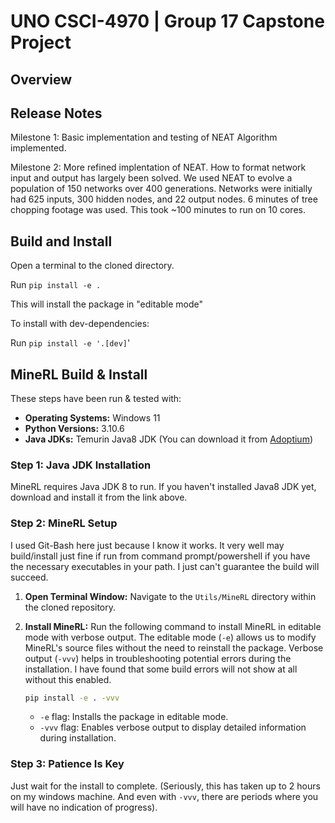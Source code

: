 # UNO CSCI-4970 | Group 17 Capstone Project

## Overview

## Release Notes

Milestone 1: Basic implementation and testing of NEAT Algorithm implemented.

Milestone 2: More refined implentation of NEAT. How to format network input and output has largely been solved.
We used NEAT to evolve a population of 150 networks over 400 generations. Networks were initially had 625 inputs,
300 hidden nodes, and 22 output nodes. 6 minutes of tree chopping footage was used. This took ~100 minutes to run on 10 cores.

## Build and Install

Open a terminal to the cloned directory.

Run `pip install -e .`

This will install the package in "editable mode"

To install with dev-dependencies: 

Run `pip install -e '.[dev]`'

## MineRL Build & Install

These steps have been run & tested with:

- **Operating Systems:** Windows 11
- **Python Versions:** 3.10.6
- **Java JDKs:** Temurin Java8 JDK (You can download it from [Adoptium](https://adoptium.net/temurin/releases/?version=8))


### Step 1: Java JDK Installation

MineRL requires Java JDK 8 to run. If you haven't installed Java8 JDK yet, download and install it from the link above.

### Step 2: MineRL Setup

I used Git-Bash here just because I know it works.
It very well may build/install just fine if run from command prompt/powershell if you have the necessary executables in your path.
I just can't guarantee the build will succeed.

1. **Open Terminal Window:** Navigate to the `Utils/MineRL` directory within the cloned repository.

2. **Install MineRL:** Run the following command to install MineRL in editable mode with verbose output. The editable mode (`-e`) allows us to modify MineRL's source files without the need to reinstall the package. Verbose output (`-vvv`) helps in troubleshooting potential errors during the installation. I have found that some build errors will not show at all without this enabled.

    ```bash
    pip install -e . -vvv
    ```

    - `-e` flag: Installs the package in editable mode.
    - `-vvv` flag: Enables verbose output to display detailed information during installation.

### Step 3: Patience Is Key

Just wait for the install to complete. (Seriously, this has taken up to 2 hours on my windows machine. And even with `-vvv`, there are periods where you will have no indication of progress).
